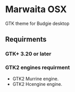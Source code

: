# Marwaita OSX
GTK theme for Budgie desktop

## Requirments

### GTK+ 3.20 or later

### GTK2 engines requirment
- GTK2 Murrine engine.
- GTK2 Hcengine engine.
